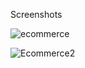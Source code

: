 Screenshots

![ecommerce](https://github.com/dark-archer1717/next-prisma-tailwind-ecommerce-main/assets/70346845/2b0bf9ad-c59f-42db-8ffc-bb939801dce4)

![Ecommerce2](https://github.com/dark-archer1717/next-prisma-tailwind-ecommerce-main/assets/70346845/6d5de821-34c1-4b00-8e3a-5ebca6ffa720)

